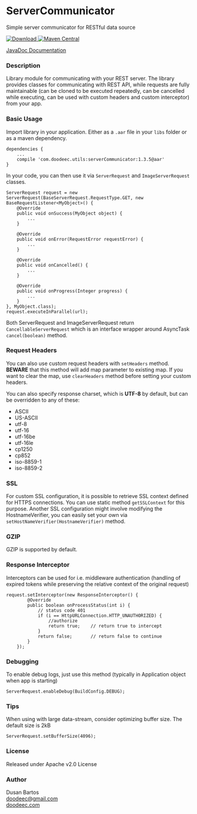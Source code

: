 # ServerCommunicator
Simple server communicator for RESTful data source

[ ![Download](https://api.bintray.com/packages/doodeec/maven/server-communicator/images/download.svg) ](https://bintray.com/doodeec/maven/server-communicator/_latestVersion)
[![Maven Central](https://maven-badges.herokuapp.com/maven-central/com.doodeec.utils/serverCommunicator/badge.svg)](https://maven-badges.herokuapp.com/maven-central/com.doodeec.utils/serverCommunicator)

[JavaDoc Documentation](http://doodeec.github.io/ServerCommunicator/)<br/>

### Description
Library module for communicating with your REST server.
The library provides classes for communicating with REST API, while requests are fully maintainable
(can be cloned to be executed repeatedly, can be cancelled while executing, can be used with custom headers
and custom interceptor) from your app.


### Basic Usage
Import library in your application. Either as a `.aar` file in your `libs` folder
or as a maven dependency.

    dependencies {
        ...
        compile 'com.doodeec.utils:serverCommunicator:1.3.5@aar'
    }

In your code, you can then use it via `ServerRequest` and `ImageServerRequest` classes.

    ServerRequest request = new ServerRequest(BaseServerRequest.RequestType.GET, new BaseRequestListener<MyObject>() {
        @Override
        public void onSuccess(MyObject object) {
            ...
        }

        @Override
        public void onError(RequestError requestError) {
            ...
        }

        @Override
        public void onCancelled() {
            ...
        }

        @Override
        public void onProgress(Integer progress) {
            ...
        }
    }, MyObject.class);
    request.executeInParallel(url);

Both ServerRequest and ImageServerRequest return `CancellableServerRequest` which is an interface
wrapper around AsyncTask `cancel(boolean)` method.


### Request Headers
You can also use custom request headers with `setHeaders` method.<br/>
**BEWARE** that this method will add map parameter to existing map. If you want to clear the map,
use `clearHeaders` method before setting your custom headers.

You can also specify response charset, which is **UTF-8** by default, but can be overridden to
any of these:

- ASCII
- US-ASCII
- utf-8
- utf-16
- utf-16be
- utf-16le
- cp1250
- cp852
- iso-8859-1
- iso-8859-2


### SSL
For custom SSL configuration, it is possible to retrieve SSL context defined for HTTPS connections.
You can use static method `getSSLContext` for this purpose.
Another SSL configuration might involve modifying the HostnameVerifier, you can easily set your
own via `setHostNameVerifier(HostnameVerifier)` method.


### GZIP
GZIP is supported by default.


### Response Interceptor
Interceptors can be used for i.e. middleware authentication (handling of expired tokens while preserving
the relative context of the original request)

    request.setInterceptor(new ResponseInterceptor() {
            @Override
            public boolean onProcessStatus(int i) {
                // status code 401
                if (i == HttpURLConnection.HTTP_UNAUTHORIZED) {
                    //authorize
                    return true;    // return true to intercept
                }
                return false;       // return false to continue
            }
        });


### Debugging
To enable debug logs, just use this method (typically in Application object when app is starting)

    ServerRequest.enableDebug(BuildConfig.DEBUG);


### Tips
When using with large data-stream, consider optimizing buffer size. The default size is 2kB

    ServerRequest.setBufferSize(4096);



### License
Released under Apache v2.0 License

### Author
Dusan Bartos<br/>
[doodeec@gmail.com](mailto:doodeec@gmail.com)<br/>
[doodeec.com](http://doodeec.com)

